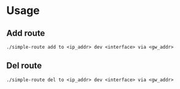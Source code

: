 # Usage


## Add route
```
./simple-route add to <ip_addr> dev <interface> via <gw_addr>
```

## Del route

```
./simple-route del to <ip_addr> dev <interface> via <gw_addr>
```
